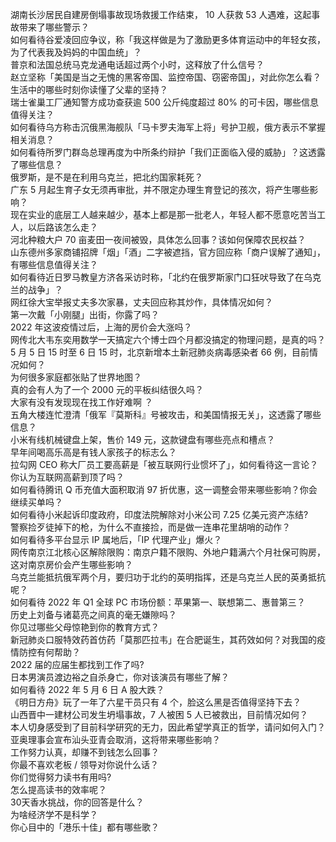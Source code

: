 湖南长沙居民自建房倒塌事故现场救援工作结束， 10 人获救 53 人遇难，这起事故带来了哪些警示？  
如何看待谷爱凌回应争议，称「我这样做是为了激励更多体育运动中的年轻女孩，为了代表我及妈妈的中国血统」？  
普京和法国总统马克龙通电话超过两个小时，这释放了什么信号？  
赵立坚称「美国是当之无愧的黑客帝国、监控帝国、窃密帝国」，对此你怎么看？  
生活中的哪些时刻你读懂了父辈的坚持？  
瑞士雀巢工厂通知警方成功查获逾 500 公斤纯度超过 80% 的可卡因，哪些信息值得关注？  
如何看待乌方称击沉俄黑海舰队「马卡罗夫海军上将」号护卫舰，俄方表示不掌握相关消息？  
如何看待所罗门群岛总理再度为中所条约辩护「我们正面临入侵的威胁」？这透露了哪些信息？  
俄罗斯，是不是在利用乌克兰，把北约国家耗死？  
广东 5 月起生育子女无须再审批，并不限定办理生育登记的孩次，将产生哪些影响？  
现在实业的底层工人越来越少，基本上都是那一批老人，年轻人都不愿意吃苦当工人，以后路该怎么走？  
河北种粮大户 70 亩麦田一夜间被毁，具体怎么回事？该如何保障农民权益？  
山东德州多家商铺招牌「烟」「酒」二字被遮挡，官方回应称「商户误解了通知」，有哪些信息值得关注？  
如何看待近日罗马教皇方济各采访时称，「北约在俄罗斯家门口狂吠导致了在乌克兰的战争」？  
网红徐大宝举报丈夫多次家暴，丈夫回应称其炒作，具体情况如何？  
第一次戴「小刚腿」出街，你露了吗？  
2022 年这波疫情过后，上海的房价会大涨吗？  
网传北大韦东奕用数学一天搞定六个博士四个月都没搞定的物理问题，是真的吗？  
5 月 5 日 15 时至 6 日 15 时，北京新增本土新冠肺炎病毒感染者 66 例，目前情况如何？  
为何很多家庭都张贴了世界地图？  
真的会有人为了一个 2000 元的平板纠结很久吗？  
大家有没有发现现在找工作好难啊 ？  
五角大楼连忙澄清「俄军『莫斯科』号被攻击，和美国情报无关」，这透露了哪些信息？  
小米有线机械键盘上架，售价 149 元，这款键盘有哪些亮点和槽点？  
早年间喝高乐高是有钱人家孩子的标志么？  
拉勾网 CEO 称大厂员工要高薪是「被互联网行业惯坏了」，如何看待这一言论？你认为互联网高薪到顶了吗？  
如何看待腾讯 Q 币充值大面积取消 97 折优惠，这一调整会带来哪些影响？你会继续买单吗？  
如何看待小米起诉印度政府，印度法院解除对小米公司 7.25 亿美元资产冻结?  
警察捡歹徒掉下的枪，为什么不直接捡，而是做一连串花里胡哨的动作？  
如何看待多平台显示 IP 属地后，「IP 代理产业」爆火？  
网传南京江北核心区解除限购：南京户籍不限购、外地户籍满六个月社保可购房，这对南京房价会产生哪些影响？  
乌克兰能抵抗俄军两个月，要归功于北约的英明指挥，还是乌克兰人民的英勇抵抗呢？  
如何看待 2022 年 Q1 全球 PC 市场份额：苹果第一、联想第二、惠普第三？  
历史上刘备与诸葛亮之间真的毫无嫌隙吗？  
你见过哪些父母惊艳到你的教育方式？  
新冠肺炎口服特效药首仿药「莫那匹拉韦」在合肥诞生，其药效如何？对我国的疫情防控有何帮助？  
2022 届的应届生都找到工作了吗?  
日本男演员渡边裕之自杀身亡，你对该演员有哪些了解？  
如何看待 2022 年 5 月 6 日 A 股大跌？  
《明日方舟》玩了一年了六星干员只有 4 个，脸这么黑是否值得坚持下去？  
山西晋中一建材公司发生坍塌事故，7 人被困 5 人已被救出，目前情况如何？  
本人切身感受到了目前科学研究的无力，因此希望学真正的哲学，请问如何入门？  
亚奥理事会宣布汕头亚青会取消，这将带来哪些影响？  
工作努力认真，却赚不到钱怎么回事？  
你最不喜欢老板 / 领导对你说什么话？  
你们觉得努力读书有用吗?  
怎么提高读书的效率呢？  
30天香水挑战，你的回答是什么？  
为啥经济学不是科学？  
你心目中的「港乐十佳」都有哪些歌？  
